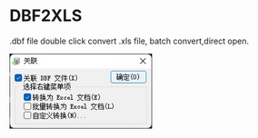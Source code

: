 # DBF2XLS
.dbf file double click convert .xls file, batch convert,direct open.

![image](https://github.com/maxkingmax/DBF2XLS/blob/main/dbf2xls.jpg?raw=true)
